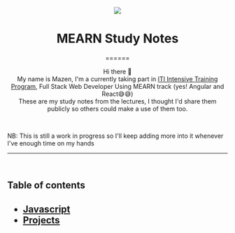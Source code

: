 <div align="center">

<img src="https://img.shields.io/badge/javascript%20-%23323330.svg?&style=for-the-badge&logo=javascript&logoColor=%237DF1E"/><h1>MEARN Study Notes</h1>

======




<p>
    Hi there 👋 <br>My name is Mazen, I'm a currently taking part in <a href="http://www.iti.gov.eg/Site/CodeCamp">ITI Intensive Training Program</a>, Full Stack Web Developer Using MEARN track (yes! Angular and React😅😅)<br>
    These are my study notes from the lectures, I thought I'd share them publicly so others could make a use of them too.<br>
</p>
</div>
<br>
<p>
NB: This is still a work in progress so I'll keep adding more into it whenever I've enough time on my hands
</p>
<hr><br>
<h2>Table of contents<h2>

- [Javascript](Javascript/javascript.md)
- [Projects](Projects/projects.md)